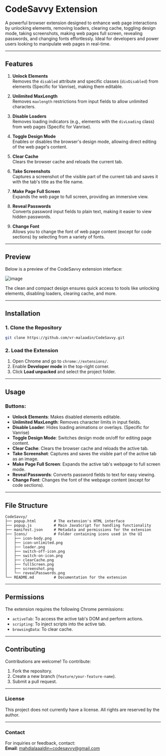 # **CodeSavvy Extension**

A powerful browser extension designed to enhance web page interactions by unlocking elements, removing loaders, clearing cache, toggling design mode, taking screenshots, making web pages full screen, revealing passwords, and changing fonts effortlessly. Ideal for developers and power users looking to manipulate web pages in real-time.

---

## **Features**

1. **Unlock Elements**  
   Removes the `disabled` attribute and specific classes (`divDisabled`) from elements (Specific for Vanrise), making them editable.

2. **Unlimited MaxLength**  
   Removes `maxlength` restrictions from input fields to allow unlimited characters.

3. **Disable Loaders**  
   Removes loading indicators (e.g., elements with the `divLoading` class) from web pages (Specific for Vanrise).

4. **Toggle Design Mode**  
   Enables or disables the browser's design mode, allowing direct editing of the web page's content.

5. **Clear Cache**  
   Clears the browser cache and reloads the current tab.

6. **Take Screenshots**  
   Captures a screenshot of the visible part of the current tab and saves it with the tab's title as the file name.

7. **Make Page Full Screen**  
   Expands the web page to full screen, providing an immersive view.

8. **Reveal Passwords**  
   Converts password input fields to plain text, making it easier to view hidden passwords.

9. **Change Font**  
   Allows you to change the font of web page content (except for code sections) by selecting from a variety of fonts.

---

## **Preview**

Below is a preview of the CodeSavvy extension interface:

![image](https://github.com/user-attachments/assets/b63e6fe9-3842-42e0-8d7f-8aca7d0515c9)

The clean and compact design ensures quick access to tools like unlocking elements, disabling loaders, clearing cache, and more.

---

## **Installation**

### 1. Clone the Repository
```bash
git clone https://github.com/vr-malaadin/CodeSavvy.git
```

### 2. Load the Extension
1. Open Chrome and go to `chrome://extensions/`.
2. Enable **Developer mode** in the top-right corner.
3. Click **Load unpacked** and select the project folder.

---

## **Usage**

### Buttons:
- **Unlock Elements**: Makes disabled elements editable.
- **Unlimited MaxLength**: Removes character limits in input fields.
- **Disable Loader**: Hides loading animations or overlays. (Specific for Vanrise)
- **Toggle Design Mode**: Switches design mode on/off for editing page content.
- **Clear Cache**: Clears the browser cache and reloads the active tab.
- **Take Screenshot**: Captures and saves the visible part of the active tab as an image.
- **Make Page Full Screen**: Expands the active tab's webpage to full screen mode.
- **Reveal Passwords**: Converts password fields to text for easy viewing.
- **Change Font**: Changes the font of the webpage content (except for code sections).

---

## **File Structure**

```
CodeSavvy/
├── popup.html        # The extension's HTML interface
├── popup.js          # Main JavaScript for handling functionality
├── manifest.json     # Metadata and permissions for the extension
├── Icons/            # Folder containing icons used in the UI
│   ├── icon-body.png
│   ├── icon-unlimited.png
│   ├── loader.png
│   ├── switch-off-icon.png
│   ├── switch-on-icon.png
│   ├── clearCache.png
│   ├── fullScreen.png
│   ├── screenshot.png
│   └── revealPasswords.png
└── README.md         # Documentation for the extension
```

---

## **Permissions**

The extension requires the following Chrome permissions:
- `activeTab`: To access the active tab's DOM and perform actions.
- `scripting`: To inject scripts into the active tab.
- `browsingData`: To clear cache.

---

## **Contributing**

Contributions are welcome! To contribute:
1. Fork the repository.
2. Create a new branch (`feature/your-feature-name`).
3. Submit a pull request.

---

### **License**  
This project does not currently have a license. All rights are reserved by the author.

---

### **Contact**  
For inquiries or feedback, contact:  
**Email**: [mahdialaaaldin+codesavvy@gmail.com](mailto:mahdialaaaldin+codesavvy@gmail.com)
